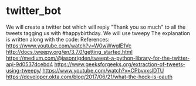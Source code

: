 # twitter_bot
We will create a twitter bot which will reply "Thank you so much" to all the tweets tagging us with #happybirthday. We will use tweepy
The explanation is written along with the code:
References:
https://www.youtube.com/watch?v=W0wWwglE1Vc
http://docs.tweepy.org/en/3.7.0/getting_started.html
https://medium.com/@jasonrigden/tweept-a-python-library-for-the-twitter-api-9d0537dcebd4
https://www.geeksforgeeks.org/extraction-of-tweets-using-tweepy/
https://www.youtube.com/watch?v=CPbvxxslDTU
https://developer.okta.com/blog/2017/06/21/what-the-heck-is-oauth
